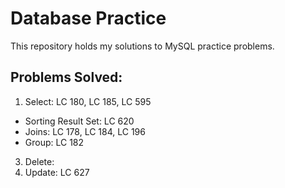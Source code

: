 # Database Practice
This repository holds my solutions to MySQL practice problems.
## Problems Solved:
1. Select: LC 180, LC 185, LC 595
  * Sorting Result Set: LC 620
  * Joins: LC 178, LC 184, LC 196
  * Group: LC 182
3. Delete:
5. Update: LC 627
